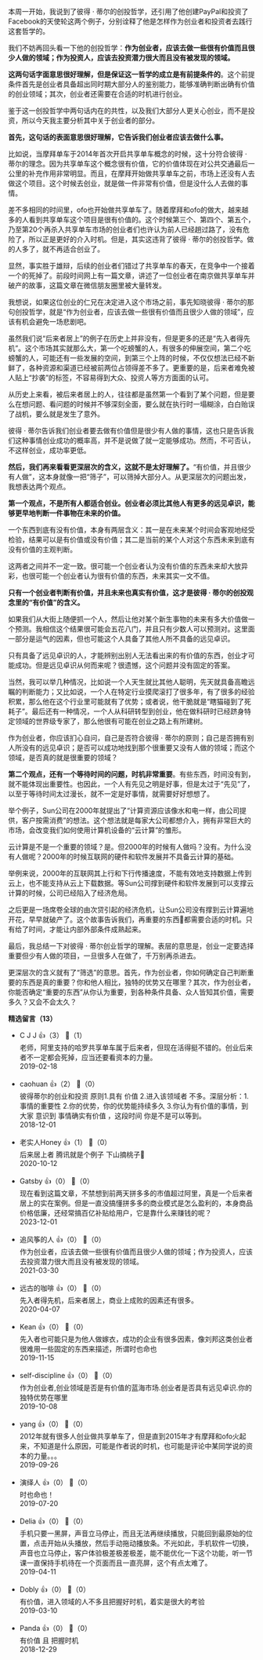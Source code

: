 本周一开始，我说到了彼得 · 蒂尔的创投哲学，还引用了他创建PayPal和投资了Facebook的天使轮这两个例子，分别诠释了他是怎样作为创业者和投资者去践行这套哲学的。

我们不妨再回头看一下他的创投哲学：**作为创业者，应该去做一些很有价值而且很少人做的领域；作为投资人，应该去投资潜力很大而且没有被发现的领域。**

**这两句话字面意思很好理解，但是保证这一哲学的成立是有前提条件的**。这个前提条件首先是创业者具备超出同时期大部分人的鉴别能力，能够准确判断出确有价值的创业领域；其次，创业者还需要在合适的时机进行创业。

鉴于这一创投哲学中两句话内在的共性，以及我们大部分人更关心创业，而不是投资，所以今天我主要分析其中关于创业者的部分。

**首先，这句话的表面意思很好理解，它告诉我们创业者应该去做什么事。**

比如说，当摩拜单车于2014年首次开启共享单车概念的时候，这十分符合彼得 · 蒂尔的理念。因为共享单车这个概念很有价值，它的价值体现在对公共交通最后一公里的补充作用非常明显。而且，在摩拜开始做共享单车之前，市场上还没有人去做这个项目。这个时候去创业，就是做一件非常有价值，但是没什么人去做的事情。

差不多相同的时间里，ofo也开始做共享单车了。随着摩拜和ofo的做大，越来越多的人看到共享单车这个项目是很有价值的。这个时候第三个、第四个、第五个，乃至第20个再杀入共享单车市场的创业者们也许认为前人已经趟过路了，没有危险了，所以正是更好的介入时机。但是，其实这违背了彼得 · 蒂尔的创投哲学。做的人多了，就不再适合创业了。

显然，事实胜于雄辩，后续的创业者们错过了共享单车的春天，在竞争中一个接着一个的死掉了。前段时间网上有一篇文章，讲述了一位创业者在南京做共享单车并破产的故事，这篇文章在微信朋友圈里被大量转发。

我想说，如果这位创业的仁兄在决定进入这个市场之前，事先知晓彼得 · 蒂尔的那句创投哲学，就是“作为创业者，应该去做一些很有价值而且很少人做的领域”，应该有机会避免一场悲剧吧。

虽然我们说“后来者居上”的例子在历史上并非没有，但是更多的还是“先入者得先机”。这个市场其实就那么大，第一个吃螃蟹的人，有很多的伸展空间，第二个吃螃蟹的人，可能还有一些发展的空间，到第三个上阵的时候，不仅仅想法已经不新鲜了，各种资源和渠道已经被前两位占领得差不多了。更重要的是，后来者难免被人贴上“抄袭”的标签，不容易得到大众、投资人等方方面面的认可。

从历史上来看，被后来者居上的人，往往都是虽然第一个看到了某个问题，但是要么在想问题、看问题的时候并不够深刻全面，要么就在执行时一塌糊涂，白白贻误了战机，要么就是发生了意外。

彼得 · 蒂尔告诉我们创业者要去做有价值但是很少有人做的事情，这也只是告诉我们这种事情创业成功的概率高，并不是说做了就一定能够成功。然而，不可否认，不这样创业，成功率更低。

**然后，我们再来看看更深层次的含义，这就不是太好理解了。**“有价值，并且很少有人做”，这本身就像一把“筛子”，可以筛掉大部分人。从更深层次的问题出发，我想表达两个观点。

**第一个观点，不是所有人都适合创业。创业者必须比其他人有更多的远见卓识，能够更早地判断一件事物在未来的价值。**

一个东西到底有没有价值，本身有两层含义：其一是在未来某个时间会客观地经受检验，结果可以是有价值或没有价值；其二是当前的某个人对这个东西未来到底有没有价值的主观判断。

这两者之间并不一定一致。很可能一个创业者认为没有价值的东西未来却大放异彩，也很可能一个创业者认为很有价值的东西，未来其实一文不值。

**只有一个创业者判断有价值，并且未来也真实有价值，这才是彼得 · 蒂尔的创投观念里的“有价值”的含义。**

如果我们从大街上随便抓一个人，然后让他对某个新生事物的未来有多大价值做一个预测。我相信这个结果很可能会五花八门，并且只有少数人可以预测对。这里面一部分是运气的因素，但也可能这个人具备了其他人所不具备的远见卓识。

只有具备了远见卓识的人，才能辨别出别人无法看出来的有价值的东西，创业才可能成功。但是远见卓识从何而来呢？很遗憾，这个问题并没有固定的答案。

当然，我可以举几种情况，比如说一个人天生就比其他人聪明，先天就具备高瞻远瞩的判断能力；又比如说，一个人在特定行业摸爬滚打了很多年，有了很多的经验积累，那么他在这个行业里可能就有了优势；或者说，他干脆就是“瞎猫碰到了死耗子”。最后还有一种情况，一个人从科研转型到创业，他在做科研时已经跻身特定领域的世界级专家了，那么他很有可能在创业之路上有所建树。

作为创业者，你应该扪心自问，自己是否符合彼得 · 蒂尔的原则；自己是否拥有别人所没有的远见卓识；是否可以成功地找到那个很重要又没有人做的领域；而这个领域，是否真的就是很重要的领域？

**第二个观点，还有一个等待时间的问题，时机非常重要**。有些东西，时间没有到，就不能体现出重要性。也因此，一个人有先见之明是好事，但是太过于“先见”了，以至于等待时间太过漫长，就不一定是好事情，就需要好好想想了。

举个例子，Sun公司在2000年就提出了“计算资源应该像水和电一样，由公司提供，客户按需消费”的想法。这个想法就是每家大公司都想介入，拥有非常巨大的市场，会改变我们如何使用计算机设备的“云计算”的雏形。

云计算是不是一个重要的领域？是。但2000年的时候有人做吗？没有。为什么没有人做呢？2000年的时候互联网的硬件和软件发展并不具备云计算的基础。

举例来说，2000年的互联网其上行和下行传播速度，不能有效地支持数据上传到云上，也不能支持从云上下载数据。等Sun公司撑到硬件和软件发展到可以支撑云计算的时候，公司已经陷入了经济危局。

之后更是一场席卷全球的由次贷引起的经济危机，让Sun公司没有撑到云计算遍地开花，早早就破产了。这个故事告诉我们，再重要的东西都需要合适的时机。只有给了时间，才能让内部外部条件成熟起来。

最后，我总结一下对彼得 · 蒂尔创业哲学的理解。表层的意思是，创业一定要选择重要但少有人做的项目，一旦很多人在做了，千万别再杀进去。

更深层次的含义就有了“筛选”的意思。首先，作为创业者，你如何确定自己判断重要的东西是真的重要？你和他人相比，独特的优势又在哪里？其次，作为创业者，你能否确定“重要的东西”从你认为重要，到各种条件具备、众人皆知其价值，需要多久？又会不会太久？
<div><strong>精选留言（13）</strong></div><ul>
<li><span>C J J</span> 👍（3） 💬（1）<div>老师，阿里支持的哈罗共享单车属于后来者，但现在活得挺不错的。创业后来者不一定都会死掉，应当还要看资本的力量。</div>2019-02-18</li><br/><li><span>caohuan</span> 👍（2） 💬（0）<div>彼得蒂尔的创业和投资 原则1.具有 价值 2.进入该领域者 不多。深层分析：1.事情的重要性 2.你的优势，你的优势能持续多久 3.你认为有价值的事情，到大家 意识到 事情确实有价值 ，这段时间 你是不是可以等到。</div>2018-12-01</li><br/><li><span>老实人Honey</span> 👍（1） 💬（0）<div>后来居上者 腾讯就是个例子
下山摘桃子🍑</div>2020-10-12</li><br/><li><span>Gatsby</span> 👍（0） 💬（0）<div>现在看到这篇文章，不禁想到前两天拼多多的市值超过阿里，真是一个后来者居上的实在案例。但是一直没搞懂拼多多的商业模式是怎么盈利的，本身商品价格低廉，还经常搞百亿补贴给用户，它是靠什么来赚钱的呢？</div>2023-12-01</li><br/><li><span>追风筝的人</span> 👍（0） 💬（0）<div>作为创业者，应该去做一些很有价值而且很少人做的领域；作为投资人，应该去投资潜力很大而且没有被发现的领域。</div>2021-03-30</li><br/><li><span>远古的咖啡</span> 👍（0） 💬（0）<div>先入者得先机，后来者居上，商业上成败的因素还有很多。</div>2020-04-07</li><br/><li><span>Kean</span> 👍（0） 💬（0）<div>先入者也可能只是为他人做嫁衣，成功的企业有很多因素，像刘邦这类创业者很难用一些固定的东西来描述，所谓时也命也</div>2019-11-15</li><br/><li><span>self-discipline</span> 👍（0） 💬（0）<div>作为创业者,创业领域是否是有价值的蓝海市场.创业者是否具有远见卓识.你的独特优势在哪里</div>2019-10-08</li><br/><li><span>yang</span> 👍（0） 💬（0）<div>2012年就有很多人创业做共享单车了，但是直到2015年才有摩拜和ofo火起来，不知道是什么原因，可能是作者说的时机，也可能是评论中某同学说的资本的力量。。。</div>2019-09-26</li><br/><li><span>演绎人</span> 👍（0） 💬（0）<div>时也命也！</div>2019-07-20</li><br/><li><span>Delia</span> 👍（0） 💬（0）<div>手机只要一黑屏，声音立马停止，而且无法再继续播放，只能回到最原始的位置，点击开始从头播放，然后手动拖动播放条。不光如此，手机软件一切换，声音也立马停止，客户体验极差极差极差，能不能优化一下这个功能，听一节课一直保持手机待在一个页面而且一直亮屏，这个有点太难了。</div>2019-04-11</li><br/><li><span>Dobly</span> 👍（0） 💬（0）<div>有价值，进入领域的人不多且把握好时机，着实是很大的考验</div>2019-03-10</li><br/><li><span>Panda</span> 👍（0） 💬（0）<div>有价值 且 把握时机</div>2018-12-29</li><br/>
</ul>